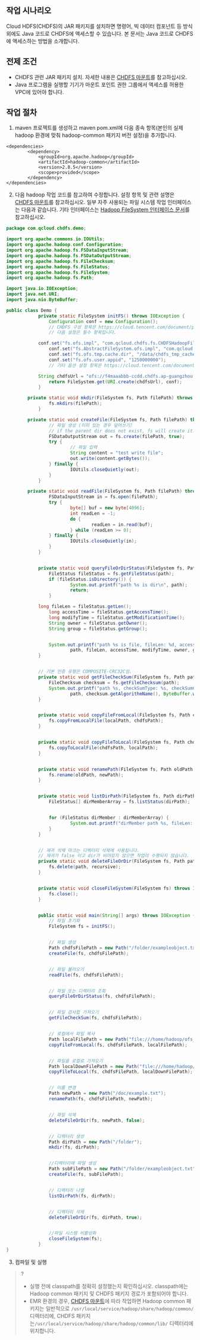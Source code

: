 ## 작업 시나리오

Cloud HDFS(CHDFS)의 JAR 패키지를 설치하면 명령어, 빅 데이터 컴포넌트 등 방식 외에도 Java 코드로 CHDFS에 액세스할 수 있습니다. 본 문서는 Java 코드로 CHDFS 에 액세스하는 방법을 소개합니다. 

## 전제 조건

- CHDFS 관련 JAR 패키지 설치. 자세한 내용은 [CHDFS 마운트](https://intl.cloud.tencent.com/document/product/1106/41965)를 참고하십시오.
- Java 프로그램을 실행할 기기가 마운트 포인트 권한 그룹에서 액세스를 허용한 VPC에 있어야 합니다. 

## 작업 절차

1. maven 프로젝트를 생성하고 maven pom.xml에 다음 종속 항목(본인의 실제 hadoop 환경에 맞춰 hadoop-common 패키지 버전 설정)을 추가합니다. 
```plaintext
<dependencies>
        <dependency>
            <groupId>org.apache.hadoop</groupId>
            <artifactId>hadoop-common</artifactId>
            <version>2.8.5</version>
            <scope>provided</scope>
        </dependency>
</dependencies>
```
2. 다음 hadoop 작업 코드를 참고하여 수정합니다. 설정 항목 및 관련 설명은 [CHDFS 마운트](https://intl.cloud.tencent.com/document/product/1106/41965)를 참고하십시오. 
일부 자주 사용되는 파일 시스템 작업 인터페이스는 다음과 같습니다. 기타 인터페이스는 [Hadoop FileSystem 인터페이스 문서](https://hadoop.apache.org/docs/r2.8.2/api/org/apache/hadoop/fs/FileSystem.html)를 참고하십시오.
```java
package com.qcloud.chdfs.demo;

import org.apache.commons.io.IOUtils;
import org.apache.hadoop.conf.Configuration;
import org.apache.hadoop.fs.FSDataInputStream;
import org.apache.hadoop.fs.FSDataOutputStream;
import org.apache.hadoop.fs.FileChecksum;
import org.apache.hadoop.fs.FileStatus;
import org.apache.hadoop.fs.FileSystem;
import org.apache.hadoop.fs.Path;

import java.io.IOException;
import java.net.URI;
import java.nio.ByteBuffer;

public class Demo {
			private static FileSystem initFS() throws IOException {
				Configuration conf = new Configuration();
				// CHDFS 구성 항목은 https://cloud.tencent.com/document/product/1105/36368을 참고하십시오. 
				// 다음 설정은 필수 항목입니다. 

			conf.set("fs.ofs.impl", "com.qcloud.chdfs.fs.CHDFSHadoopFileSystemAdapter");
				conf.set("fs.AbstractFileSystem.ofs.impl", "com.qcloud.chdfs.fs.CHDFSDelegateFSAdapter");
				conf.set("fs.ofs.tmp.cache.dir", "/data/chdfs_tmp_cache");
				conf.set("fs.ofs.user.appid", "1250000000");
				// 기타 옵션 설정 항목은 https://cloud.tencent.com/document/product/1105/36368을 참고하십시오.  

			String chdfsUrl = "ofs://f4maaabbb-ccdd.chdfs.ap-guangzhou.myqcloud.com/";
				return FileSystem.get(URI.create(chdfsUrl), conf);
			}

		private static void mkdir(FileSystem fs, Path filePath) throws IOException {
				fs.mkdirs(filePath);
			}

		private static void createFile(FileSystem fs, Path filePath) throws IOException {
				// 파일 생성 (이미 있는 경우 덮어쓰기）
				// if the parent dir does not exist, fs will create it!
				FSDataOutputStream out = fs.create(filePath, true);
				try {
						// 파일 입력
						String content = "test write file";
						out.write(content.getBytes());
				} finally {
						IOUtils.closeQuietly(out);
				}
			}

		private static void readFile(FileSystem fs, Path filePath) throws IOException {
				FSDataInputStream in = fs.open(filePath);
				try {
						byte[] buf = new byte[4096];
						int readLen = -1;
						do {
								readLen = in.read(buf);
						} while (readLen >= 0);
				} finally {
						IOUtils.closeQuietly(in);
				}
			}


			private static void queryFileOrDirStatus(FileSystem fs, Path path) throws IOException {
				FileStatus fileStatus = fs.getFileStatus(path);
				if (fileStatus.isDirectory()) {
						System.out.printf("path %s is dir\n", path);
						return;
				}

			long fileLen = fileStatus.getLen();
				long accessTime = fileStatus.getAccessTime();
				long modifyTime = fileStatus.getModificationTime();
				String owner = fileStatus.getOwner();
				String group = fileStatus.getGroup();


				System.out.printf("path %s is file, fileLen: %d, accessTime: %d, modifyTime: %d, owner: %s, group: %s\n",
						path, fileLen, accessTime, modifyTime, owner, group);
			}


			// 기본 인증 유형은 COMPOSITE-CRC32C임.
			private static void getFileCheckSum(FileSystem fs, Path path) throws IOException {
				FileChecksum checksum = fs.getFileChecksum(path);
				System.out.printf("path %s, checkSumType: %s, checkSumCrcVal: %d\n",
						path, checksum.getAlgorithmName(), ByteBuffer.wrap(checksum.getBytes()).getInt());
			}


			private static void copyFileFromLocal(FileSystem fs, Path chdfsPath, Path localPath) throws  IOException {
				fs.copyFromLocalFile(localPath, chdfsPath);
			}


			private static void copyFileToLocal(FileSystem fs, Path chdfsPath, Path localPath) throws  IOException {
				fs.copyToLocalFile(chdfsPath, localPath);
			}


			private static void renamePath(FileSystem fs, Path oldPath, Path newPath) throws IOException {
				fs.rename(oldPath, newPath);
			}


			private static void listDirPath(FileSystem fs, Path dirPath) throws IOException {
				FileStatus[] dirMemberArray = fs.listStatus(dirPath);


				for (FileStatus dirMember : dirMemberArray) {
						System.out.printf("dirMember path %s, fileLen: %d\n", dirMember.getPath(), dirMember.getLen());
				}
			}


			// 재귀 삭제 마크는 디렉터리 삭제에 사용됩니다. 
			// 재귀가 false 이고 dir가 비어있지 않으면 작업이 수행되지 않습니다. 
			private static void deleteFileOrDir(FileSystem fs, Path path, boolean recursive) throws IOException {
				fs.delete(path, recursive);
			}


			private static void closeFileSystem(FileSystem fs) throws IOException {
				fs.close();
			}


			public static void main(String[] args) throws IOException {
				// 파일 초기화
				FileSystem fs = initFS();


				// 파일 생성 
				Path chdfsFilePath = new Path("/folder/exampleobject.txt");
				createFile(fs, chdfsFilePath);


				// 파일 불러오기
				readFile(fs, chdfsFilePath);


				// 파일 또는 디렉터리 조회
				queryFileOrDirStatus(fs, chdfsFilePath);


				// 파일 검사합 가져오기
				getFileCheckSum(fs, chdfsFilePath);


				// 로컬에서 파일 복사 
				Path localFilePath = new Path("file:///home/hadoop/ofs_demo/data/exampleobject.txt");
				copyFileFromLocal(fs, chdfsFilePath, localFilePath);


				// 파일을 로컬로 가져오기
				Path localDownFilePath = new Path("file:///home/hadoop/ofs_demo/data/exampleobject.txt");
				copyFileToLocal(fs, chdfsFilePath, localDownFilePath);


				// 이름 변경
				Path newPath = new Path("/doc/example.txt");
				renamePath(fs, chdfsFilePath, newPath);


				// 파일 삭제
				deleteFileOrDir(fs, newPath, false);


				// 디렉터리 생성
				Path dirPath = new Path("/folder");
				mkdir(fs, dirPath);


				//디렉터리에 파일 생성
				Path subFilePath = new Path("/folder/exampleobject.txt");
				createFile(fs, subFilePath);


				// 디렉터리 나열
				listDirPath(fs, dirPath);


				// 디렉터리 삭제
				deleteFileOrDir(fs, dirPath, true);


				//파일 시스템 비활성화 
				closeFileSystem(fs);
			}
}
```
3. 컴파일 및 실행
>? 
> - 실행 전에 classpath를 정확히 설정했는지 확인하십시오. classpath에는 Hadoop common 패키지 및 CHDFS 패키지 경로가 포함되어야 합니다. 
> - EMR 환경의 경우, [CHDFS 마운트](https://intl.cloud.tencent.com/document/product/1106/41965)에 따라 작업하면 Hadoop common 패키지는 일반적으로 `/usr/local/service/hadoop/share/hadoop/common/` 디렉터리에, CHDFS 패키지는`/usr/local/service/hadoop/share/hadoop/common/lib/` 디렉터리에 위치합니다.  
> 



